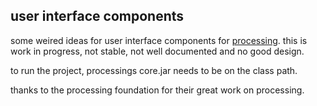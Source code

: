 ## user interface components

some weired ideas for user interface components for [processing](http://www.processing.org). 
this is work in progress, not stable, not well documented and no good design.

to run the project, processings core.jar needs to be on the class path. 

thanks to the processing foundation for their great work on processing.
